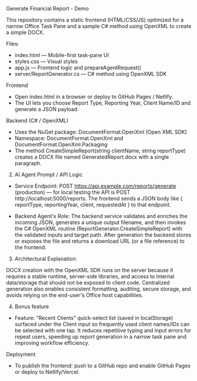 Generate Financial Report - Demo

This repository contains a static frontend (HTML/CSS/JS) optimized for a narrow Office Task Pane and a sample C# method using OpenXML to create a simple DOCX.

Files:
- index.html — Mobile-first task-pane UI
- styles.css — Visual styles
- app.js — Frontend logic and prepareAgentRequest()
- server/ReportGenerator.cs — C# method using OpenXML SDK

Frontend
- Open index.html in a browser or deploy to GitHub Pages / Netlify.
- The UI lets you choose Report Type, Reporting Year, Client Name/ID and generate a JSON payload.

Backend (C# / OpenXML)
- Uses the NuGet package: DocumentFormat.OpenXml (Open XML SDK)
- Namespace: DocumentFormat.OpenXml and DocumentFormat.OpenXml.Packaging
- The method CreateSimpleReport(string clientName, string reportType) creates a DOCX file named GeneratedReport.docx with a single paragraph.

2. AI Agent Prompt / API Logic

- Service Endpoint: POST https://api.example.com/reports/generate (production) — for local testing the API is POST http://localhost:5000/reports. The frontend sends a JSON body like { reportType, reportingYear, client, requestedAt } to that endpoint.

- Backend Agent's Role: The backend service validates and enriches the incoming JSON, generates a unique output filename, and then invokes the C# OpenXML routine (ReportGenerator.CreateSimpleReport) with the validated inputs and target path. After generation the backend stores or exposes the file and returns a download URL (or a file reference) to the frontend.

3. Architectural Explanation:

DOCX creation with the OpenXML SDK runs on the server because it requires a stable runtime, server-side libraries, and access to internal data/storage that should not be exposed to client code. Centralized generation also enables consistent formatting, auditing, secure storage, and avoids relying on the end-user's Office host capabilities.

4. Bonus feature

- Feature: "Recent Clients" quick-select list (saved in localStorage) surfaced under the Client input so frequently used client names/IDs can be selected with one tap. It reduces repetitive typing and input errors for repeat users, speeding up report generation in a narrow task pane and improving workflow efficiency.

Deployment
- To publish the frontend: push to a GitHub repo and enable GitHub Pages or deploy to Netlify/Vercel.

